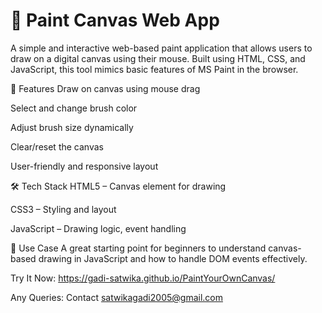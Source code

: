 # 🎨 Paint Canvas Web App

A simple and interactive web-based paint application that allows users to draw on a digital canvas using their mouse. Built using HTML, CSS, and JavaScript, this tool mimics basic features of MS Paint in the browser.

🚀 Features
Draw on canvas using mouse drag

Select and change brush color

Adjust brush size dynamically

Clear/reset the canvas

User-friendly and responsive layout

🛠️ Tech Stack
HTML5 – Canvas element for drawing

CSS3 – Styling and layout

JavaScript – Drawing logic, event handling

📌 Use Case
A great starting point for beginners to understand canvas-based drawing in JavaScript and how to handle DOM events effectively.

Try It Now:
https://gadi-satwika.github.io/PaintYourOwnCanvas/

Any Queries: 
Contact satwikagadi2005@gmail.com


